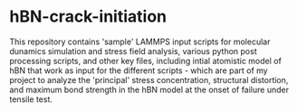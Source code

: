 # hBN-crack-initiation
This repository contains 'sample' LAMMPS input scripts for molecular dunamics simulation and stress field analysis, various python post processing scripts, and other key files, including intial atomistic model of hBN that work as input for the different scripts - which are part of my project to analyze the 'principal' stress concentration, structural distortion, and maximum bond strength in the hBN model at the onset of failure under tensile test.
